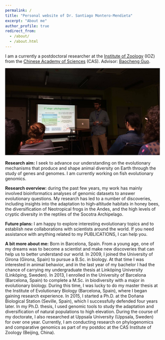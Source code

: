 ```yaml
---
permalink: /
title: "Personal website of Dr. Santiago Montero-Mendieta"
excerpt: "About me"
author_profile: true
redirect_from: 
  - /about/
  - /about.html
---
```


I am a currently a postdoctoral researcher at the [Institute of Zoology](http://english.ioz.cas.cn/) (IOZ) from the [Chinese Academy of Sciences](https://english.cas.cn) (CAS). Advisor: [Baocheng Guo](https://scholar.google.com/citations?user=Dxsg5HoAAAAJ&hl=en).

![Santi talking](/images/santi_talking.jpeg)

**Research aim:** I seek to advance our understanding on the evolutionary mechanisms that produce and shape animal diversity on Earth through the study of genes and genomes. I am currently working on fish evolutionary genomics.  

**Research overview:** during the past few years, my work has mainly involved bioinformatics analyses of genomic datasets to answer evolutionary questions. My research has led to a number of discoveries, including insights into the adaptation to high‐altitude habitats in honey bees, the diversification of Neotropical frogs in the Andes﻿​, and the high levels of cryptic diversity in the reptiles of the Socotra Archipelago.

**Future plans:** I am happy to explore interesting evolutionary topics and to establish new collaborations with scientists around the world. If you need assistance with anything related to my PUBLICATIONS, I can help you. 

**A bit more about me:** Born in Barcelona, Spain. From a young age, one of my dreams was to become a scientist and make new discoveries that can help us to better understand our world. In 2009, I joined the University of Girona (Girona, Spain) to pursue a B.Sc. in biology. At that time I was interested in animal behavior, and in the last year of my bachelor I had the chance of carrying my undergraduate thesis at Linköping University (Linköping, Sweden). In 2013, I enrolled in the University of Barcelona (Barcelona, Spain) to complete a M.Sc. in biodiversity with a major in evolutionary biology. During this time, I was lucky to do my master thesis at the Institute of Evolutionary Biology (Barcelona, Spain), where I began gaining research experience. In 2015, I started a Ph.D. at the Doñana Biological Station (Seville, Spain), which I successfully defended four years later. In my Ph.D. thesis, I used genomic tools to study the adaptation and diversification of natural populations to high elevation. During the course of my doctorate, I also researched at Uppsala University (Uppsala, Sweden) for over one year. Currently, I am conducting research on phylogenomics and comparative genomics as part of my postdoc at the CAS Institute of Zoology (Beijing, China).
